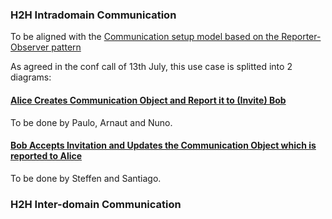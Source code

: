 ### H2H Intradomain Communication

To be aligned with the [Communication setup model based on the Reporter-Observer pattern](https://github.com/reTHINK-project/architecture/blob/master/docs/datamodel/communication/data-synch-communication-model.md)

As agreed in the conf call of 13th July, this use case is splitted into 2 diagrams:

#### [Alice Creates Communication Object and Report it to (Invite) Bob](h2h-intra-comm-1-create.md)

To be done by Paulo, Arnaut and Nuno.

#### [Bob Accepts Invitation and Updates the Communication Object which is reported to Alice](h2h-intra-comm-2-accepted.md)

To be done by Steffen and Santiago.

### H2H Inter-domain Communication

